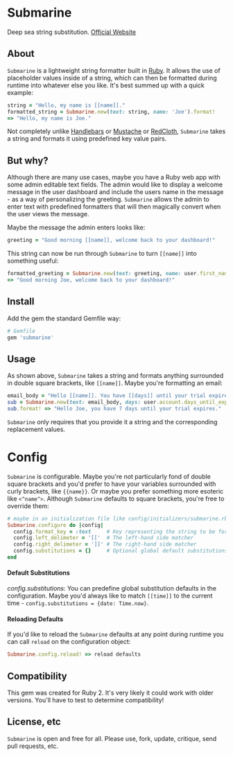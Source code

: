 # Submarine #

Deep sea string substitution. [Official Website](http://www.submarine-gem.org)

## About ##

`Submarine` is a lightweight string formatter built in [Ruby](https://www.ruby-lang.org/en/). It allows the use of placeholder values inside of a string, which can then be formatted during runtime into whatever else you like. It's best summed up with a quick example:

```ruby
string = "Hello, my name is [[name]]."
formatted_string = Submarine.new(text: string, name: 'Joe').format!
=> "Hello, my name is Joe."
```

Not completely unlike [Handlebars](https://github.com/wycats/handlebars.js/) or [Mustache](https://github.com/mustache/mustache.github.com) or [RedCloth](https://github.com/jgarber/redcloth), `Submarine` takes a string and formats it using predefined key value pairs.

## But why? ##

Although there are many use cases, maybe you have a Ruby web app with some admin editable text fields. The admin would like to display a welcome message in the user dashboard and include the users name in the message - as a way of personalizing the greeting. `Submarine` allows the admin to enter text with predefined formatters that will then magically convert when the user views the message.

Maybe the message the admin enters looks like:

```ruby
greeting = "Good morning [[name]], welcome back to your dashboard!"
```

This string can now be run through `Submarine` to turn `[[name]]` into something useful:

```ruby
formatted_greeting = Submarine.new(text: greeting, name: user.first_name).format!
=> "Good morning Joe, welcome back to your dashboard!"
```

## Install ##

Add the gem the standard Gemfile way:

```ruby
# Gemfile
gem 'submarine'
```

## Usage ##

As shown above, `Submarine` takes a string and formats anything surrounded in double square brackets, like `[[name]]`. Maybe you're formatting an email:

```ruby
email_body = "Hello [[name]]. You have [[days]] until your trial expires."
sub = Submarine.new(text: email_body, days: user.account.days_until_expires)
sub.format! => "Hello Joe, you have 7 days until your trial expires."
```

`Submarine` only requires that you provide it a string and the corresponding replacement values.

# Config #

`Submarine` is configurable. Maybe you're not particularly fond of double square brackets and you'd prefer to have your variables surrounded with curly brackets, like `{{name}}`. Or maybe you prefer something more esoteric like `<^name^>`. Although `Submarine` defaults to square brackets, you're free to override them:

```ruby
# maybe in an initialization file like config/initializers/submarine.rb
Submarine.configure do |config|
  config.format_key = :text     # Key representing the string to be formatted
  config.left_delimeter = '[['  # The left-hand side matcher
  config.right_delimeter = ']]' # The right-hand side matcher
  config.substitutions = {}     # Optional global default substitutions 
end
```

#### Default Substitutions ####

*config.substitutions*: You can predefine global substitution defaults in the configuration. Maybe you'd always like to match `[[time]]` to the current time - `config.substitutions = {date: Time.now}`.

#### Reloading Defaults ###
If you'd like to reload the `Submarine` defaults at any point during runtime you can call `reload` on the configuration object:

```ruby
Submarine.config.reload! => reload defaults
```

## Compatibility ##

This gem was created for Ruby 2. It's very likely it could work with older versions. You'll have to test to determine compatibility!

## License, etc ##

`Submarine` is open and free for all. Please use, fork, update, critique, send pull requests, etc.